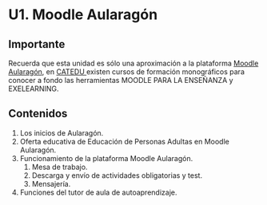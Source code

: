 # U1. Moodle Aularagón

## Importante

Recuerda que esta unidad es sólo una aproximación a la plataforma [Moodle Aularagón](http://aula2.educa.aragon.es/moodle/), en [CATEDU ](http://web.catedu.es/webcatedu/)existen cursos de formación monográficos para conocer a fondo las herramientas MOODLE PARA LA ENSEÑANZA y EXELEARNING.

## Contenidos

1. Los inicios de Aularagón.
2. Oferta educativa de Educación de Personas Adultas en Moodle Aularagón.
3. Funcionamiento de la plataforma Moodle Aularagón.
   1. Mesa de trabajo.
   2. Descarga y envío de actividades obligatorias y test.
   3. Mensajería.
4. Funciones del tutor de aula de autoaprendizaje.



